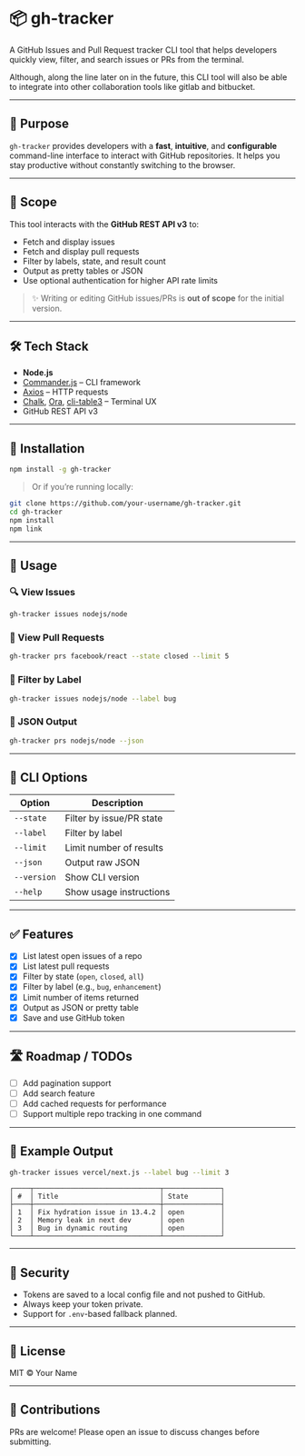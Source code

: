 # 📦 gh-tracker

A GitHub Issues and Pull Request tracker CLI tool that helps developers quickly view, filter, and search issues or PRs from the terminal.

Although, along the line later on in the future, this CLI tool will also be able to integrate into other collaboration tools like gitlab and bitbucket.

---

## 🚀 Purpose

`gh-tracker` provides developers with a **fast**, **intuitive**, and **configurable** command-line interface to interact with GitHub repositories. It helps you stay productive without constantly switching to the browser.

---

## 🎯 Scope

This tool interacts with the **GitHub REST API v3** to:
- Fetch and display issues
- Fetch and display pull requests
- Filter by labels, state, and result count
- Output as pretty tables or JSON
- Use optional authentication for higher API rate limits

> ✨ Writing or editing GitHub issues/PRs is **out of scope** for the initial version.

---

## 🛠️ Tech Stack

- **Node.js**
- [Commander.js](https://github.com/tj/commander.js) – CLI framework
- [Axios](https://axios-http.com) – HTTP requests
- [Chalk](https://github.com/chalk/chalk), [Ora](https://github.com/sindresorhus/ora), [cli-table3](https://github.com/cli-table/cli-table3) – Terminal UX
- GitHub REST API v3

---

## 🔧 Installation

```bash
npm install -g gh-tracker
```

> Or if you’re running locally:

```bash
git clone https://github.com/your-username/gh-tracker.git
cd gh-tracker
npm install
npm link
```

---

## 🧪 Usage

### 🔍 View Issues

```bash
gh-tracker issues nodejs/node
```

### 📂 View Pull Requests

```bash
gh-tracker prs facebook/react --state closed --limit 5
```

### 📌 Filter by Label

```bash
gh-tracker issues nodejs/node --label bug
```

### 🧾 JSON Output

```bash
gh-tracker prs nodejs/node --json
```

---
<!-- 
## 🪪 Authentication (Optional)

You can use a GitHub Personal Access Token for increased API limits.

```bash
gh-tracker config set-token your_token_here
```

The token will be stored locally and attached to future API requests.

--- -->

## 🧰 CLI Options

| Option        | Description                       |
| ------------- | --------------------------------- |
| `--state`     | Filter by issue/PR state          |
| `--label`     | Filter by label                   |
| `--limit`     | Limit number of results           |
| `--json`      | Output raw JSON                   |
| `--version`   | Show CLI version                  |
| `--help`      | Show usage instructions           |

---

## ✅ Features

- [x] List latest open issues of a repo
- [x] List latest pull requests
- [x] Filter by state (`open`, `closed`, `all`)
- [x] Filter by label (e.g., `bug`, `enhancement`)
- [x] Limit number of items returned
- [x] Output as JSON or pretty table
- [x] Save and use GitHub token

---

## 🛣️ Roadmap / TODOs

- [ ] Add pagination support
- [ ] Add search feature
- [ ] Add cached requests for performance
- [ ] Support multiple repo tracking in one command

---

## 📎 Example Output

```bash
gh-tracker issues vercel/next.js --label bug --limit 3
```

```text
┌────┬───────────────────────────────┬──────────────┐
│ #  │ Title                         │ State        │
├────┼───────────────────────────────┼──────────────┤
│ 1  │ Fix hydration issue in 13.4.2 │ open         │
│ 2  │ Memory leak in next dev       │ open         │
│ 3  │ Bug in dynamic routing        │ open         │
└────┴───────────────────────────────┴──────────────┘
```

---

## 🔐 Security

- Tokens are saved to a local config file and not pushed to GitHub.
- Always keep your token private.
- Support for `.env`-based fallback planned.

---

## 📜 License

MIT © Your Name

---

## 🙌 Contributions

PRs are welcome! Please open an issue to discuss changes before submitting.
